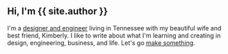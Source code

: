 ## Hi, I'm {{ site.author }}

I'm a [designer and engineer]({{site.github}}/resume) living in Tennessee with my beautiful wife and best friend, Kimberly. I like to write about what I'm learning and creating in design, engineering, business, and life. Let's go [make something]({{site.github}}/consulting).
